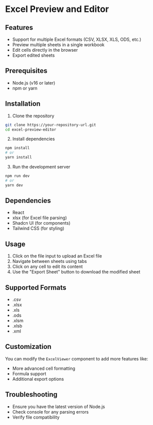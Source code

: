 # Excel Preview and Editor

## Features

- Support for multiple Excel formats (CSV, XLSX, XLS, ODS, etc.)
- Preview multiple sheets in a single workbook
- Edit cells directly in the browser
- Export edited sheets

## Prerequisites

- Node.js (v16 or later)
- npm or yarn

## Installation

1. Clone the repository

```bash
git clone https://your-repository-url.git
cd excel-preview-editor
```

2. Install dependencies

```bash
npm install
# or
yarn install
```

3. Run the development server

```bash
npm run dev
# or
yarn dev
```

## Dependencies

- React
- xlsx (for Excel file parsing)
- Shadcn UI (for components)
- Tailwind CSS (for styling)

## Usage

1. Click on the file input to upload an Excel file
2. Navigate between sheets using tabs
3. Click on any cell to edit its content
4. Use the "Export Sheet" button to download the modified sheet

## Supported Formats

- .csv
- .xlsx
- .xls
- .ods
- .xlsm
- .xlsb
- .xml

## Customization

You can modify the `ExcelViewer` component to add more features like:

- More advanced cell formatting
- Formula support
- Additional export options

## Troubleshooting

- Ensure you have the latest version of Node.js
- Check console for any parsing errors
- Verify file compatibility

